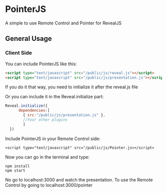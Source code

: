 # PointerJS

A simple to use Remote Control and Pointer for RevealJS

## General Usage

### Client Side

You can include PointerJS like this:
```html
<script type="text/javascript" src="/public/js/reveal.js"></script>
<script type="text/javascript" src="/public/js/presentation.js"></script>
```
If you do it that way, you need to initialize it after the reveal.js file

Or you can include it in the Reveal.initialize part:
```javascript
Reveal.initialize({
      dependencies:[
        { src:"/public/js/presentation.js" },
        //Your other plugins
        ]
  })
```

Include PointerJS in your Remote Control side: 
```
<script type="text/javascript" src="/public/js/Pointer.js></script>
```

Now you can go in the terminal and type:
```shell
npm install
npm start
```
No go to localhost:3000 and watch the presentation.
To use the Remote Control by going to localhost:3000/pointer
